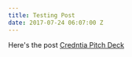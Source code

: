 ```yaml
---
title: Testing Post
date: 2017-07-24 06:07:00 Z
---
```


Here's the post [Credntia Pitch Deck](/uploads/Credntia%20Pitch%20Deck.pdf)